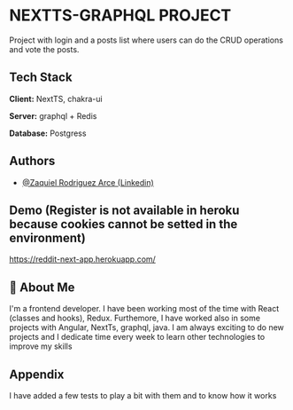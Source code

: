 
# NEXTTS-GRAPHQL PROJECT

Project with login and a posts list where users can do the CRUD operations and vote the posts.


## Tech Stack

**Client:** NextTS, chakra-ui

**Server:** graphql + Redis

**Database:** Postgress


## Authors

- [@Zaquiel Rodriguez Arce (Linkedin)](https://www.linkedin.com/in/zaquiel-rodriguez-arce-728bb9141)


## Demo (Register is not available in heroku because cookies cannot be setted in the environment)

https://reddit-next-app.herokuapp.com/


## 🚀 About Me
I'm a frontend developer. I have been working most of the time with React (classes and hooks), Redux. Furthemore, I have worked also in some projects with Angular, NextTs, graphql, java. I am always exciting to do new projects and I dedicate time every week to learn other technologies to improve my skills


## Appendix

I have added a few tests to play a bit with them and to know how it works
